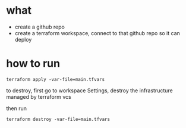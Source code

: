 # what

- create a github repo
- create a terraform workspace, connect to that github repo so it can deploy

# how to run

```
terraform apply -var-file=main.tfvars
```

to destroy, first go to workspace Settings, destroy the infrastructure managed by terraform vcs

then run

```
terraform destroy -var-file=main.tfvars
```
